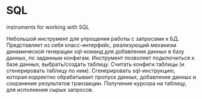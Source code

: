 # SQL
instruments for working with SQL

Небольшой инструмент для упрощения работы с запросами к БД.
Представляет из себя класс-интерфейс, реализующий механизм динамической генерации sql-команд для добавления данных в базу данных, по заданным конфигам.
Инструмент позволяет подключиться к базе данных, выбрать/создать таблицу. 
Считать конфиги таблицы (и сгенерировать таблицу по ним).
Сгенерировать sql-инструкцию, которая корректно обрабатывает пропуск данных, добавление данных и сохранение результатов транзакции.
Получение курсора на таблицу, для исполнения сырых запросов.
